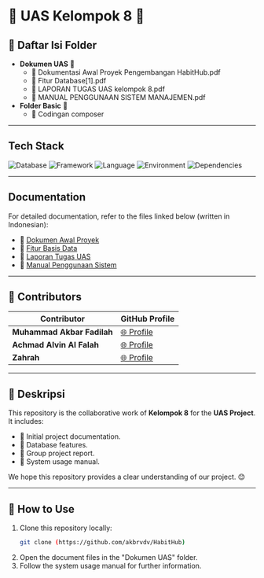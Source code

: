 # 🌟 UAS Kelompok 8 🌟

## 📂 Daftar Isi Folder
- **Dokumen UAS** 📄
  - 📘 Dokumentasi Awal Proyek Pengembangan HabitHub.pdf
  - 📙 Fitur Database[1].pdf
  - 📗 LAPORAN TUGAS UAS kelompok 8.pdf
  - 📕 MANUAL PENGGUNAAN SISTEM MANAJEMEN.pdf
- **Folder Basic** 📁
  - 🔧 Codingan composer

---

## Tech Stack
![Database](https://img.shields.io/badge/database-MySQL-green) ![Framework](https://img.shields.io/badge/framework-Yii2-blue) ![Language](https://img.shields.io/badge/language-PHP-blue) ![Environment](https://img.shields.io/badge/environment-XAMPP-orange) ![Dependencies](https://img.shields.io/badge/dependencies-Composer-yellow)

---

## Documentation
For detailed documentation, refer to the files linked below (written in Indonesian):

- 📘 [Dokumen Awal Proyek](#)
- 📙 [Fitur Basis Data](#)
- 📗 [Laporan Tugas UAS](#)
- 📕 [Manual Penggunaan Sistem](#)

---

## 🤝 Contributors
| Contributor       | GitHub Profile                                  |
|-------------------|------------------------------------------------|
| **Muhammad Akbar Fadilah**  | [🌐 Profile](https://github.com/akbrvdv) |
| **Achmad Alvin Al Falah**      | [🌐 Profile](https://github.com/AchmadAlvin)    |
| **Zahrah**      | [🌐 Profile](https://github.com/zahrah888)    |
---

## 📝 Deskripsi
This repository is the collaborative work of **Kelompok 8** for the **UAS Project**. It includes:
- 📌 Initial project documentation.
- 📌 Database features.
- 📌 Group project report.
- 📌 System usage manual.

We hope this repository provides a clear understanding of our project. 😊

---

## 🚀 How to Use
1. Clone this repository locally:
   ```bash
   git clone (https://github.com/akbrvdv/HabitHub)
   ```
2. Open the document files in the "Dokumen UAS" folder.
3. Follow the system usage manual for further information.
